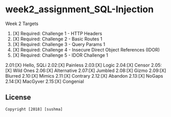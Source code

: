 # week2_assignment_SQL-Injection

Week 2 Targets

1. [X]  Required: Challenge 1 - HTTP Headers
1. [X]  Required: Challenge 2 - Basic Routes 1
1. [X]  Required: Challenge 3 - Query Params 1
1. [X]  Required: Challenge 4 - Insecure Direct Object References (IDOR)
1. [X]  Required: Challenge 5 - IDOR Challenge 1 

2.01:[X}  Hello, SQLi
2.02:[X] Painless
2.03:[X] Logic
2.04:[X] Censor
2.05:[X] Wild Ones
2.06:[X] Alternative
2.07:[X] Jumbled
2.08:[X] Gizmo
2.09:[X] Blurred
2.10:[X] Mimics
2.11:[X] Contrary
2.12:[X] Abandon
2.13:[X] NoGaps
2.14:[X] MacGyver
2.15:[X] Congenial

## License


    Copyright [2018] [sushma]
